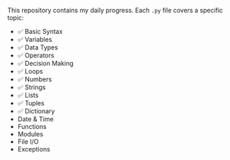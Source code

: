This repository contains my daily progress. Each `.py` file covers a specific topic:
- ✅ Basic Syntax
- ✅ Variables
- ✅ Data Types
- ✅ Operators
- ✅ Decision Making
- ✅ Loops
- ✅ Numbers
- ✅ Strings
- ✅ Lists
- ✅ Tuples
- ✅ Dictionary
-  Date & Time
-  Functions
-  Modules
-  File I/O
-  Exceptions
